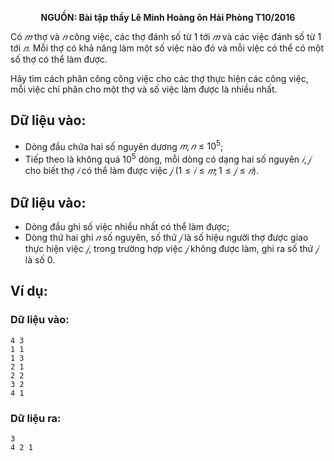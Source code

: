 **<center>NGUỒN: Bài tập thầy Lê Minh Hoàng ôn Hải Phòng T10/2016</center>**

Có $𝑚$ thợ và $𝑛$ công việc, các thợ đánh số từ $1$ tới $𝑚$ và các việc đánh số từ $1$ tới $𝑛$. Mỗi thợ có khả năng làm một số việc nào đó và mỗi việc có thể có một số thợ có thể làm được.

Hãy tìm cách phân công công việc cho các thợ thực hiện các công việc, mỗi việc chỉ phân cho một thợ và số việc làm được là nhiều nhất.

## Dữ liệu vào:
- Dòng đầu chứa hai số nguyên dương $𝑚, 𝑛 ≤ 10^5$;
- Tiếp theo là không quá $10^5$ dòng, mỗi dòng có dạng hai số nguyên $𝑖, 𝑗$ cho biết thợ $𝑖$ có thể làm được 
việc $𝑗\ (1 ≤ 𝑖 ≤ 𝑚; 1 ≤ 𝑗 ≤ 𝑛)$.

## Dữ liệu vào:
- Dòng đầu ghi số việc nhiều nhất có thể làm được;
- Dòng thứ hai ghi $𝑛$ số nguyên, số thứ $𝑗$ là số hiệu người thợ được giao thực hiện việc $𝑗$, trong trường hợp việc $𝑗$ không được làm, ghi ra số thứ $𝑗$ là số $0$.

## Ví dụ:
### Dữ liệu vào:
```
4 3
1 1
1 3
2 1
2 2
3 2
4 1
```

### Dữ liệu ra:
```
3
4 2 1
```